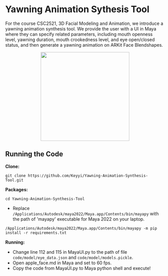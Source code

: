 # Yawning Animation Sythesis Tool 

For the course CSC2521, 3D Facial Modeling and Animation, we introduce a yawning animation synthesis tool. 
We provide the user with a UI in Maya where they can specify related parameters, including mouth openness level, yawning duration,
mouth crookedness level, and eye open/closed status, and then generate a yawning animation on ARKit Face Blendshapes.
<p align="center">
<img src="https://github.com/Keyyi/Yawning-Animation-Synthesis-Tool/assets/55814020/cbf9a0c5-fe1d-47e4-ba57-d92ca8152e93" width="280" position='middle' />
<p/>

## Running the Code

**Clone:**
```
git clone https://github.com/Keyyi/Yawning-Animation-Synthesis-Tool.git
```

**Packages:**

```
cd Yawning-Animation-Synthesis-Tool
```
* Replace ```/Applications/Autodesk/maya2022/Maya.app/Contents/bin/mayapy``` with the path of 'mayapy' executable for Maya 2022 on your laptop.
```
/Applications/Autodesk/maya2022/Maya.app/Contents/bin/mayapy -m pip install -r requirements.txt
```

**Running:**

* Change line 112 and 115 in MayaUI.py to the path of file ```code/model/eye_data.json``` and ```code/model/models.pickle```.
* Open apple_face.md in Maya and set to 60 fps.
* Copy the code from MayaUI.py to Maya python shell and execute!
